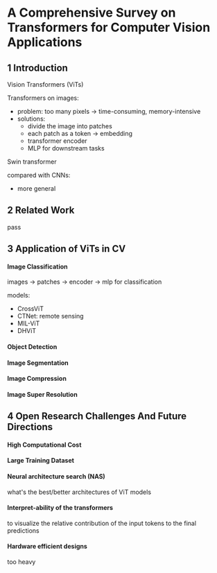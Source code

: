 # A Comprehensive Survey on Transformers for Computer Vision Applications

## 1 Introduction

Vision Transformers (ViTs)

Transformers on images:

- problem: too many pixels -> time-consuming, memory-intensive
- solutions: 
  - divide the image into patches
  - each patch as a token -> embedding 
  - transformer encoder
  - MLP for downstream tasks

Swin transformer

compared with CNNs:

- more general

## 2 Related Work

pass

## 3 Application of ViTs in CV

#### Image Classification

images -> patches -> encoder -> mlp for classification

models:

- CrossViT
- CTNet: remote sensing
- MIL-ViT
- DHViT

#### Object Detection

#### Image Segmentation

#### Image Compression

#### Image Super Resolution



## 4 Open Research Challenges And Future Directions

#### High Computational Cost

#### Large Training Dataset

#### Neural architecture search (NAS)

what's the best/better architectures of ViT models

#### Interpret-ability of the transformers

to visualize the relative contribution of the input tokens to the final predictions

#### Hardware efficient designs

too heavy

